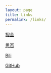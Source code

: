 ```yaml
---
layout: page
title: Links
permalink: /links/
---
```

[掘金](https://juejin.cn/user/2682464105141831)

[思否](https://segmentfault.com/u/beizhongchaliang)

[Bili](https://space.bilibili.com/71645548)

[GitHub](https://github.com/muze1109)

